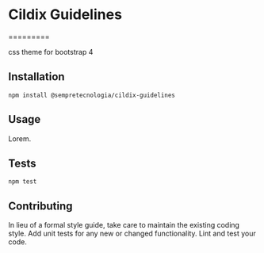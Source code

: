 # Cildix Guidelines
=========

css theme for bootstrap 4

## Installation

  `npm install @sempretecnologia/cildix-guidelines`

## Usage

Lorem.

## Tests

  `npm test`

## Contributing

In lieu of a formal style guide, take care to maintain the existing coding style. Add unit tests for any new or changed functionality. Lint and test your code.